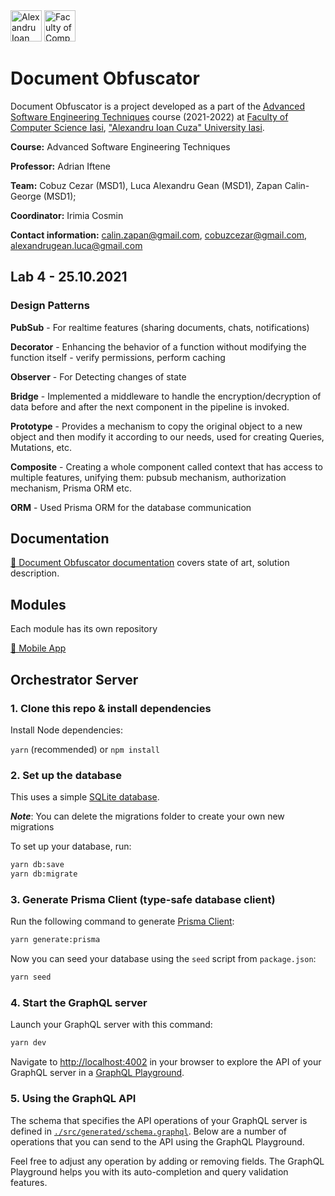 <img src="https://upload.wikimedia.org/wikipedia/ro/thumb/1/18/Logo_UAIC_Iasi.svg/800px-Logo_UAIC_Iasi.svg.png" alt="Alexandru Ioan Cuza University Iasi" width="50"/>

<img src="https://scontent.fias1-1.fna.fbcdn.net/v/t1.6435-9/88174028_2757773254320944_3999542965591605248_n.png?_nc_cat=102&ccb=1-5&_nc_sid=09cbfe&_nc_ohc=C6GR7nKCJxIAX_5Xx_l&_nc_oc=AQm9QcQuQiG_aspikN3X08UI8fRinhfHqIzWdmUPoKtpibBqtQVGkOy-HeZYZ9Xu-7i86rKtiI2SneNLu0D9K7G7&_nc_ht=scontent.fias1-1.fna&oh=28c9ea86ed06477b03ed4d994284b892&oe=619965E2" alt="Faculty of Computer Science Iasi" width="50"/>

# Document Obfuscator

Document Obfuscator is a project developed as a part of the [Advanced Software Engineering Techniques](https://profs.info.uaic.ro/~adiftene/Scoala/2022/ASET/index.html) course (2021-2022) at [Faculty of Computer Science Iasi](https://www.info.uaic.ro/en/home-page-2/), ["Alexandru Ioan Cuza" University Iasi](https://www.uaic.ro/en/).

**Course:** Advanced Software Engineering Techniques

**Professor:** Adrian Iftene

**Team:** Cobuz Cezar (MSD1), Luca Alexandru Gean (MSD1), Zapan Calin-George (MSD1);

**Coordinator:** Irimia Cosmin

**Contact information:** calin.zapan@gmail.com, cobuzcezar@gmail.com, alexandrugean.luca@gmail.com

## Lab 4 - 25.10.2021

### Design Patterns

**PubSub** - For realtime features (sharing documents, chats, notifications)

**Decorator** - Enhancing the behavior of a function without modifying the function itself - verify permissions, perform caching

**Observer** - For Detecting changes of state

**Bridge** - Implemented a middleware to handle the encryption/decryption of data before and after the next component in the pipeline is invoked.

**Prototype** - Provides a mechanism to copy the original object to a new object and then modify it according to our needs, used for creating Queries, Mutations, etc.

**Composite** - Creating a whole component called context that has access to multiple features, unifying them: pubsub mechanism, authorization mechanism, Prisma ORM etc.

**ORM** - Used Prisma ORM for the database communication

## Documentation

[📖 Document Obfuscator documentation](https://docs.google.com/document/d/1lzFYpHr9nZhxq4BpfmtOMLNQP-omLHmoRBRon-LCZoI/edit?usp=sharing) covers state of art, solution description.

## Modules

Each module has its own repository

[📱 Mobile App](https://github.com/CezarCobuz/document-obfuscator-app)

## Orchestrator Server

### 1. Clone this repo & install dependencies

Install Node dependencies:

`yarn` (recommended) or `npm install`

### 2. Set up the database

This uses a simple [SQLite database](https://www.sqlite.org/index.html).

**_Note_**: You can delete the migrations folder to create your own new migrations

To set up your database, run:

```sh
yarn db:save
yarn db:migrate
```

### 3. Generate Prisma Client (type-safe database client)

Run the following command to generate [Prisma Client](https://www.prisma.io/docs/reference/tools-and-interfaces/prisma-client/generating-prisma-client):

```sh
yarn generate:prisma
```

Now you can seed your database using the `seed` script from `package.json`:

```sh
yarn seed
```

### 4. Start the GraphQL server

Launch your GraphQL server with this command:

```sh
yarn dev
```

Navigate to [http://localhost:4002](http://localhost:4002) in your browser to explore the API of your GraphQL server in a [GraphQL Playground](https://github.com/prisma-labs/graphql-playground).

### 5. Using the GraphQL API

The schema that specifies the API operations of your GraphQL server is defined in [`./src/generated/schema.graphql`](./src/generated/schema.graphql). Below are a number of operations that you can send to the API using the GraphQL Playground.

Feel free to adjust any operation by adding or removing fields. The GraphQL Playground helps you with its auto-completion and query validation features.
